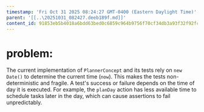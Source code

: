 ```yaml
---
timestamp: 'Fri Oct 31 2025 08:24:27 GMT-0400 (Eastern Daylight Time)'
parent: '[[..\20251031_082427.deeb189f.md]]'
content_id: 91853eb5b4018a6bdd63bed0c6859c964b9756f70cf34db3a93f32f92fc56035
---
```


# problem:

The current implementation of `PlannerConcept` and its tests rely on `new Date()` to determine the current time (`now`). This makes the tests non-deterministic and fragile. A test's success or failure depends on the time of day it is executed. For example, the `planDay` action has less available time to schedule tasks later in the day, which can cause assertions to fail unpredictably.
